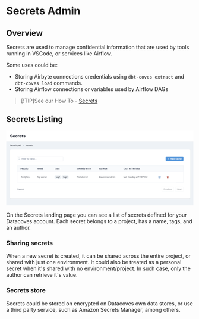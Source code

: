 # Secrets Admin

## Overview

Secrets are used to manage confidential information that are used by tools running in VSCode, or services like Airflow.

Some uses could be:
- Storing Airbyte connections credentials using `dbt-coves extract` and `dbt-coves load` commands.
- Storing Airflow connections or variables used by Airflow DAGs

>[!TIP]See our How To - [Secrets](how-tos/datacoves/how_to_secrets.md) 

## Secrets Listing

![Secrets Listing](./assets/secrets_landing.png)

On the Secrets landing page you can see a list of secrets defined for your Datacoves account. Each secret belongs to a project, has a name, tags, and an author.

### Sharing secrets

When a new secret is created, it can be shared across the entire project, or shared with just one environment. It could also be treated as a personal secret when it's shared with no environment/project. In such case, only the author can retrieve it's value.

### Secrets store

Secrets could be stored on encrypted on Datacoves own data stores, or use a third party service, such as Amazon Secrets Manager, among others.